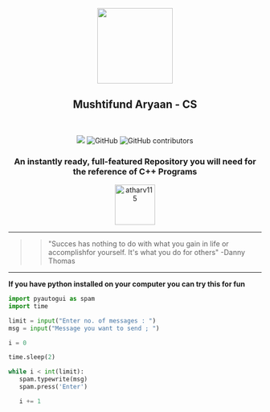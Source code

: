 <p align="center">
    <img src="https://upload.wikimedia.org/wikipedia/commons/1/18/ISO_C%2B%2B_Logo.svg" width = "150">
     <h2 align="center">Mushtifund Aryaan - CS</h2>
</p>
&nbsp;

<p align="center">
  <img src="https://img.shields.io/github/repo-size/atharv115/MAHSS-CPP?logo=GitHub&style=plastic">
  <img alt="GitHub" src="https://img.shields.io/github/license/Atharv115/MAHSS-CPP?logo=GIthub&style=plastic">
  <img alt="GitHub contributors" src="https://img.shields.io/github/contributors/Atharv115/MAHSS-CPP?color=green&label=Repo%20Contributers&logo=Github&style=plastic">      
</p> 
<h3 align="center">
    An instantly ready, full-featured Repository you will need for the reference of <strong>C++</strong> Programs
</h3>
<p align="center">
   <a href="https://github.com/anuraghazra/github-readme-stats">
   <img align="center" height="80em"
        src="https://github-readme-stats.vercel.app/api/pin/?username=atharv115&repo=MAHSS-CPP&show_owner=true&theme=jolly&icon_color=68f8f1&hide_border=true&border_radius=25&title_color=68f8f1&text_color=ffffff&&bg_color=DEG,162b41,240062"
        alt="atharv115" /></a> 
</p>

---


>>"Succes has nothing to do with what you gain in life or accomplishfor yourself. It's what you do for others"
                                       -Danny Thomas 
***
**If you have python installed on your computer you can try this for fun**
 ``` python
import pyautogui as spam
import time

limit = input("Enter no. of messages : ")
msg = input("Message you want to send ; ")

i = 0

time.sleep(2)

while i < int(limit):
    spam.typewrite(msg)
    spam.press('Enter')

    i += 1
```

